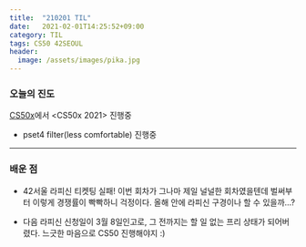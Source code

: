 ```yaml
---
title:  "210201 TIL"
date:   2021-02-01T14:25:52+09:00
category: TIL
tags: CS50 42SEOUL
header:
  image: /assets/images/pika.jpg
---
```


<h3>오늘의 진도</h3>

[CS50x](https://cs50.harvard.edu/x/2021/)에서 <CS50x 2021> 진행중

 - pset4 filter(less comfortable) 진행중

<hr>

<h3>배운 점</h3>

 - 42서울 라피신 티켓팅 실패! 이번 회차가 그나마 제일 널널한 회차였을텐데 벌써부터 이렇게 경쟁률이 빡빡하니 걱정이다. 올해 안에 라피신 구경이나 할 수 있을까...?
 
 - 다음 라피신 신청일이 3월 8일인고로, 그 전까지는 할 일 없는 프리 상태가 되어버렸다. 느긋한 마음으로 CS50 진행해야지 :) 